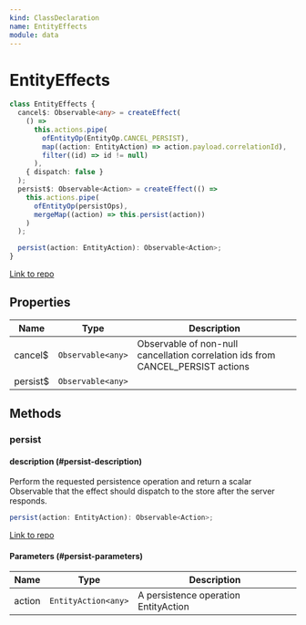 ```yaml
---
kind: ClassDeclaration
name: EntityEffects
module: data
---
```


# EntityEffects

```ts
class EntityEffects {
  cancel$: Observable<any> = createEffect(
    () =>
      this.actions.pipe(
        ofEntityOp(EntityOp.CANCEL_PERSIST),
        map((action: EntityAction) => action.payload.correlationId),
        filter((id) => id != null)
      ),
    { dispatch: false }
  );
  persist$: Observable<Action> = createEffect(() =>
    this.actions.pipe(
      ofEntityOp(persistOps),
      mergeMap((action) => this.persist(action))
    )
  );

  persist(action: EntityAction): Observable<Action>;
}
```

[Link to repo](https://github.com/ngrx/platform/blob/master/modules/data/src/effects/entity-effects.ts#L30-L199)

## Properties

| Name      | Type              | Description                                                                     |
| --------- | ----------------- | ------------------------------------------------------------------------------- |
| cancel\$  | `Observable<any>` | Observable of non-null cancellation correlation ids from CANCEL_PERSIST actions |
| persist\$ | `Observable<any>` |                                                                                 |

## Methods

### persist

#### description (#persist-description)

Perform the requested persistence operation and return a scalar Observable<Action>
that the effect should dispatch to the store after the server responds.

```ts
persist(action: EntityAction): Observable<Action>;
```

[Link to repo](https://github.com/ngrx/platform/blob/master/modules/data/src/effects/entity-effects.ts#L77-L108)

#### Parameters (#persist-parameters)

| Name   | Type                | Description                          |
| ------ | ------------------- | ------------------------------------ |
| action | `EntityAction<any>` | A persistence operation EntityAction |
